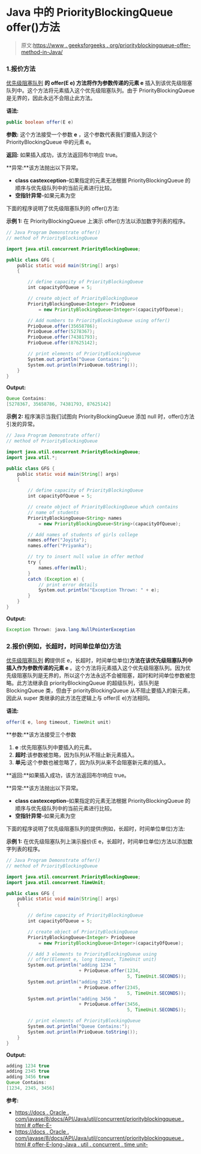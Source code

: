 # Java 中的 PriorityBlockingQueue offer()方法

> 原文:[https://www . geeksforgeeks . org/priorityblockingqueue-offer-method-in-Java/](https://www.geeksforgeeks.org/priorityblockingqueue-offer-method-in-java/)

### 1.报价方法

[优先级阻塞队列](https://www.geeksforgeeks.org/priorityblockingqueue-class-in-java/) **的 **offer(E e)** 方法将作为参数传递的元素 e** 插入到该优先级阻塞队列中。这个方法将元素插入这个优先级阻塞队列。由于 PriorityBlockingQueue 是无界的，因此永远不会阻止此方法。

**语法:**

```java
public boolean offer(E e)
```

**参数:**
这个方法接受一个参数 **e** ，这个参数代表我们要插入到这个 PriorityBlockingQueue 中的元素 e。

**返回:**
如果插入成功，该方法返回布尔响应 true。

**异常:**该方法抛出以下异常。

*   **class castexception**–如果指定的元素无法根据 PriorityBlockingQueue 的顺序与优先级队列中的当前元素进行比较。
*   **空指针异常**–如果元素为空

下面的程序说明了优先级阻塞队列的 offer()方法:

**示例 1:** 在 PriorityBlockingQueue 上演示 offer()方法以添加数字列表的程序。

```java
// Java Program Demonstrate offer()
// method of PriorityBlockingQueue

import java.util.concurrent.PriorityBlockingQueue;

public class GFG {
    public static void main(String[] args)
    {

        // define capacity of PriorityBlockingQueue
        int capacityOfQueue = 5;

        // create object of PriorityBlockingQueue
        PriorityBlockingQueue<Integer> PrioQueue
            = new PriorityBlockingQueue<Integer>(capacityOfQueue);

        // Add numbers to PriorityBlockingQueue using offer()
        PrioQueue.offer(35658786);
        PrioQueue.offer(5278367);
        PrioQueue.offer(74381793);
        PrioQueue.offer(87625142);

        // print elements of PriorityBlockingQueue
        System.out.println("Queue Contains:");
        System.out.println(PrioQueue.toString());
    }
}
```

**Output:**

```java
Queue Contains:
[5278367, 35658786, 74381793, 87625142]

```

**示例 2:** 程序演示当我们试图向 PriorityBlockingQueue 添加 null 时，offer()方法引发的异常。

```java
// Java Program Demonstrate offer()
// method of PriorityBlockingQueue

import java.util.concurrent.PriorityBlockingQueue;
import java.util.*;

public class GFG {
    public static void main(String[] args)
    {

        // define capacity of PriorityBlockingQueue
        int capacityOfQueue = 5;

        // create object of PriorityBlockingQueue which contains
        // name of students
        PriorityBlockingQueue<String> names
            = new PriorityBlockingQueue<String>(capacityOfQueue);

        // Add names of students of girls college
        names.offer("Joyita");
        names.offer("Priyanka");

        // try to insert null value in offer method
        try {
            names.offer(null);
        }
        catch (Exception e) {
            // print error details
            System.out.println("Exception Thrown: " + e);
        }
    }
}
```

**Output:**

```java
Exception Thrown: java.lang.NullPointerException

```

### 2.报价(例如，长超时，时间单位单位)方法

[优先级阻塞队列](https://www.geeksforgeeks.org/priorityblockingqueue-class-in-java/) **的**提供(E e，长超时，时间单位单位)**方法在该优先级阻塞队列中插入作为参数传递的元素 e** 。这个方法将元素插入这个优先级阻塞队列。因为优先级阻塞队列是无界的，所以这个方法永远不会被阻塞，超时和时间单位参数被忽略。此方法继承自 priorityBlockingQueue 的超级队列，该队列是 BlockingQueue 类，但由于 priorityBlockingQueue 从不阻止要插入的新元素，因此从 super 类继承的此方法在逻辑上与 offer(E e)方法相同。

**语法:**

```java
offer(E e, long timeout, TimeUnit unit)
```

**参数:**该方法接受三个参数

1.  **e** :优先阻塞队列中要插入的元素。
2.  **超时**:该参数被忽略，因为队列从不阻止新元素插入。
3.  **单元**:这个参数也被忽略了，因为队列从来不会阻塞新元素的插入。

**返回:**如果插入成功，该方法返回布尔响应 true。

**异常:**该方法抛出以下异常。

*   **class castexception**–如果指定的元素无法根据 PriorityBlockingQueue 的顺序与优先级队列中的当前元素进行比较。
*   **空指针异常**–如果元素为空

下面的程序说明了优先级阻塞队列的提供(例如，长超时，时间单位单位)方法:

**示例 1:** 在优先级阻塞队列上演示报价(E e，长超时，时间单位单位)方法以添加数字列表的程序。

```java
// Java Program Demonstrate offer()
// method of PriorityBlockingQueue

import java.util.concurrent.PriorityBlockingQueue;
import java.util.concurrent.TimeUnit;

public class GFG {
    public static void main(String[] args)
    {

        // define capacity of PriorityBlockingQueue
        int capacityOfQueue = 5;

        // create object of PriorityBlockingQueue
        PriorityBlockingQueue<Integer> PrioQueue
            = new PriorityBlockingQueue<Integer>(capacityOfQueue);

        // Add 3 elements to PriorityBlockingQueue using
        // offer(Element e, long timeout, TimeUnit unit)
        System.out.println("adding 1234 "
                           + PrioQueue.offer(1234,
                                             5, TimeUnit.SECONDS));
        System.out.println("adding 2345 "
                           + PrioQueue.offer(2345,
                                             5, TimeUnit.SECONDS));
        System.out.println("adding 3456 "
                           + PrioQueue.offer(3456,
                                             5, TimeUnit.SECONDS));

        // print elements of PriorityBlockingQueue
        System.out.println("Queue Contains:");
        System.out.println(PrioQueue.toString());
    }
}
```

**Output:**

```java
adding 1234 true
adding 2345 true
adding 3456 true
Queue Contains:
[1234, 2345, 3456]

```

**参考:**

*   [https://docs . Oracle . com/javase/8/docs/API/Java/util/concurrent/priorityblockingqueue . html # offer-E-](https://docs.oracle.com/javase/8/docs/api/java/util/concurrent/PriorityBlockingQueue.html#offer-E-)
*   [https://docs . Oracle . com/javase/8/docs/API/Java/util/concurrent/priorityblockingqueue . html # offer-E-long-Java . util . concurrent . time unit-](https://docs.oracle.com/javase/8/docs/api/java/util/concurrent/PriorityBlockingQueue.html#offer-E-long-java.util.concurrent.TimeUnit-)